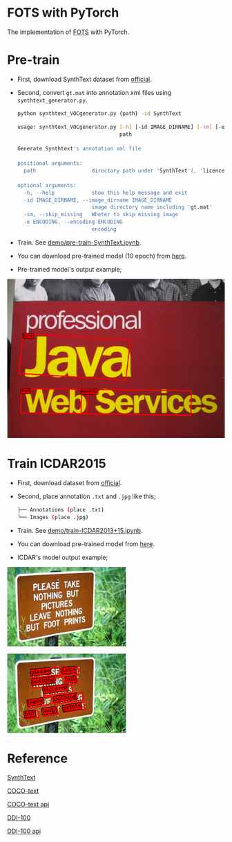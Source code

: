 # FOTS with PyTorch

The implementation of [FOTS](https://arxiv.org/abs/1801.01671) with PyTorch.

# Pre-train

- First, download SynthText dataset from [official](https://www.robots.ox.ac.uk/~vgg/data/scenetext/).

- Second, convert `gt.mat` into annotation xml files using `synthtext_generator.py`.

  ```bash
  python synthtext_VOCgenerator.py {path} -id SynthText
  ```

  ```bash
  usage: synthtext_VOCgenerator.py [-h] [-id IMAGE_DIRNAME] [-sm] [-e ENCODING]
                                   path
  
  Generate Synthtext's annotation xml file
  
  positional arguments:
    path                  directory path under 'SynthText'(, 'licence.txt')
  
  optional arguments:
    -h, --help            show this help message and exit
    -id IMAGE_DIRNAME, --image_dirname IMAGE_DIRNAME
                          image directory name including 'gt.mat'
    -sm, --skip_missing   Wheter to skip missing image
    -e ENCODING, --encoding ENCODING
                          encoding
  ```

- Train. See [demo/pre-train-SynthText.ipynb](../demo/fots/train-synthtext.ipynb).

- You can download pre-trained model (10 epoch) from [here](https://drive.google.com/file/d/1zRoxvhEMqayS5vACfSQuOYkHv4-wnCvp/view?usp=sharing).

- Pre-trained model's output example;

![pre-trained img](assets/pre-train-result.png?raw=true "pre-trained img")
# Train ICDAR2015

- First, download dataset from [official](https://rrc.cvc.uab.es/?ch=4&com=downloads).

- Second, place annotation `.txt` and `.jpg` like this;

  ```bash
  ├── Annotations (place .txt)
  └── Images (place .jpg)
  ```

- Train. See [demo/train-ICDAR2013+15.ipynb](../demo/fots/train-ICDAR2013+15.ipynb).

- You can download pre-trained model from [here](https://drive.google.com/file/d/1zRoxvhEMqayS5vACfSQuOYkHv4-wnCvp/view?usp=sharing).

- ICDAR's model output example;

![download.jpeg](assets/download.jpeg?raw=true "icdar-original img")

![download-result.jpeg](assets/download-result.png?raw=true "icdar-trained img")



<!--

# Convert png to jpg for Born Digital Images

```bash
$ python png2jpg ~/data/text/Born-Digital-Images/Images/ -d
Converting...	100.0%	[307/307]
finished
```

# Easy training

You can train (**your**) synthtext, coco or indar style dataset easily when you use `easy_train.py`!

Example;

```bash
python easy_train.py SynthText -r {your-synthtext-style-dataset-path} -lr 0.001
```

or

```bash
python easy_train.py COCO -r {your-coco-style-dataset-path} --focus COCO_Text --image_dir train2014 -lr 0.0005
```

```bash
usage: easy_train.py [-h] [-r DATASET_ROOTDIR [DATASET_ROOTDIR ...]]
                     [--focus FOCUS [FOCUS ...]] [--image_dir IMAGE_DIR]
                     [-ig [{difficult,strange} [{difficult,strange} ...]]]
                     [-is IMAGE_SIZE] [-n MODEL_NAME] [-w WEIGHTS_PATH]
                     [-bs BATCH_SIZE] [-nw NUM_WORKERS] [-d {cpu,cuda}]
                     [-si START_ITERATION] [-na] [-optimizer {SGD,Adam}]
                     [-lr LEARNING_RATE] [--momentum MOMENTUM]
                     [-wd WEIGHT_DECAY] [--steplr_gamma STEPLR_GAMMA]
                     [--steplr_milestones STEPLR_MILESTONES [STEPLR_MILESTONES ...]]
                     [-mi MAX_ITERATION] [-ci CHECKPOINTS_INTERVAL]
                     [--loss_alpha LOSS_ALPHA] [--neg_factor NEG_FACTOR]
                     {SynthText,COCO,ICDAR}

Easy training script for SynthText, COCO or ICDAR style dataset

positional arguments:
  {SynthText,COCO,ICDAR}
                        Dataset type

optional arguments:
  -h, --help            show this help message and exit
  -r DATASET_ROOTDIR [DATASET_ROOTDIR ...], --dataset_rootdir DATASET_ROOTDIR [DATASET_ROOTDIR ...]
                        Dataset root directory path. If dataset type is
                        'SynthText', Default is;
                        '['/home/kado/data/text/SynthText']' If dataset type
                        is 'COCO', Default is;
                        '['/home/kado/data/coco/coco2014/trainval']' If
                        dataset type is 'ICDAR', Default is;
                        '['/home/kado/data/text/ICDAR2015']'
  --focus FOCUS [FOCUS ...]
                        Image set name. if dataset type is 'COCO', Default is;
                        '['COCO_Text']'
  --image_dir IMAGE_DIR
                        Image set name. if dataset type is 'COCO', Default is;
                        'train2014'
  -ig [{difficult,strange} [{difficult,strange} ...]], --ignore [{difficult,strange} [{difficult,strange} ...]]
                        Whether to ignore object
  -is IMAGE_SIZE, --image_size IMAGE_SIZE
                        Trained model
  -n MODEL_NAME, --model_name MODEL_NAME
                        Model name, which will be used as save name
  -w WEIGHTS_PATH, --weights_path WEIGHTS_PATH
                        Pre-trained weights path. Default is pytorch's pre-
                        trained one for vgg
  -bs BATCH_SIZE, --batch_size BATCH_SIZE
                        Batch size
  -nw NUM_WORKERS, --num_workers NUM_WORKERS
                        Number of workers used in DataLoader
  -d {cpu,cuda}, --device {cpu,cuda}
                        Device for Tensor
  -si START_ITERATION, --start_iteration START_ITERATION
                        Resume training at this iteration
  -na, --no_augmentation
                        Whether to do augmentation to your dataset
  -optimizer {SGD,Adam}
                        Optimizer for training
  -lr LEARNING_RATE, --learning_rate LEARNING_RATE
                        Initial learning rate
  --momentum MOMENTUM   Momentum value for Optimizer
  -wd WEIGHT_DECAY, --weight_decay WEIGHT_DECAY
                        Weight decay for SGD
  --steplr_gamma STEPLR_GAMMA
                        Gamma for stepLR
  --steplr_milestones STEPLR_MILESTONES [STEPLR_MILESTONES ...]
                        Milestones for stepLR
  -mi MAX_ITERATION, --max_iteration MAX_ITERATION
  -ci CHECKPOINTS_INTERVAL, --checkpoints_interval CHECKPOINTS_INTERVAL
                        Checkpoints interval
  --loss_alpha LOSS_ALPHA
                        Loss's alpha
  --neg_factor NEG_FACTOR
                        Negative's factor for hard mining
```

# Test Script Example

- First create model and load weight

```python
from dl.models import TextBoxesPP
import cv2

model = TextBoxesPP(input_shape=(size[0], size[1], 3)).cuda()
print(model)
#model.load_weights('./weights/model_icdar15.pth')
model.load_weights('../../weights/train-all-stage2-batch8_i-24000.pth')
model.eval()
```

- Second, infer 

```python
image = cv2.cvtColor(cv2.imread('assets/test.png'), cv2.COLOR_BGR2RGB)
infers, imgs, orig_imgs = model.infer(image, visualize=True, toNorm=True)
for i, img in enumerate(imgs):
    cv2.imshow('result', cv2.cvtColor(img, cv2.COLOR_RGB2BGR))
    cv2.waitKey()
```

-->

# Reference

[SynthText](https://www.robots.ox.ac.uk/~vgg/data/scenetext/)

[COCO-text](https://vision.cornell.edu/se3/coco-text-2/#terms-of-use)

[COCO-text api](https://github.com/bgshih/coco-text)

[DDI-100](https://arxiv.org/pdf/1912.11658.pdf)

[DDI-100 api](https://github.com/machine-intelligence-laboratory/DDI-100)

